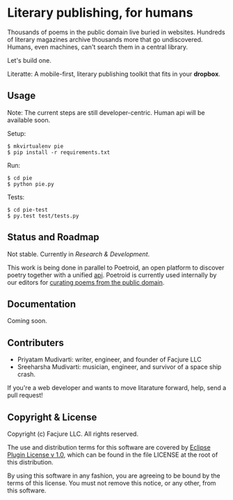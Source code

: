 # Literary publishing, for humans

Thousands of poems in the public domain live buried in websites. Hundreds of literary magazines archive thousands more that go undiscovered. Humans, even machines, can't search them in a central library.

Let's build one.

Literatte: A mobile-first, literary publishing toolkit that fits in your **dropbox**.

## Usage

Note: The current steps are still developer-centric. Human api will be available soon.

Setup:

    $ mkvirtualenv pie
    $ pip install -r requirements.txt

Run:

    $ cd pie
    $ python pie.py

Tests:

    $ cd pie-test
    $ py.test test/tests.py

## Status and Roadmap

Not stable. Currently in *Research & Development*.

This work is being done in parallel to Poetroid, an open platform to discover poetry together with a unified [api](http://en.wikipedia.org/wiki/Application_programming_interface). Poetroid is currently used internally by our editors for [curating poems from the public domain](https://github.com/Facjure/poetroid-public-domain).

## Documentation

Coming soon.

## Contributers

- Priyatam Mudivarti: writer, engineer, and founder of Facjure LLC
- Sreeharsha Mudivarti: musician, engineer, and survivor of a space ship crash.

If you're a web developer and wants to move litarature forward, help, send a pull request!

## Copyright & License

Copyright (c) Facjure LLC. All rights reserved.

The use and distribution terms for this software are covered by [Eclipse Plugin License v 1.0](http://opensource.org/licenses/eclipse-1.0.php), which can be found in the file LICENSE at the root of this distribution.

By using this software in any fashion, you are agreeing to be bound by the terms of this license. You must not remove this notice, or any other, from this software.
